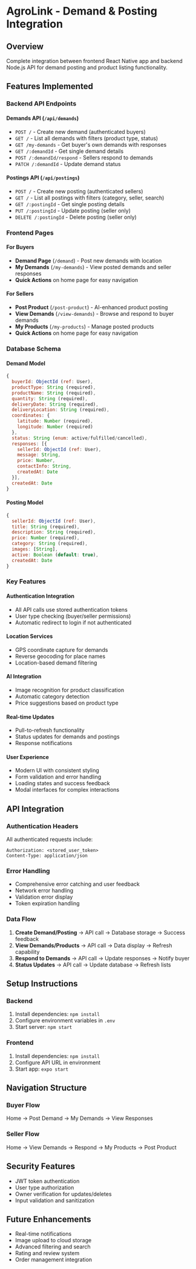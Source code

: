 # AgroLink - Demand & Posting Integration

## Overview
Complete integration between frontend React Native app and backend Node.js API for demand posting and product listing functionality.

## Features Implemented

### Backend API Endpoints

#### Demands API (`/api/demands`)
- `POST /` - Create new demand (authenticated buyers)
- `GET /` - List all demands with filters (product type, status)
- `GET /my-demands` - Get buyer's own demands with responses
- `GET /:demandId` - Get single demand details
- `POST /:demandId/respond` - Sellers respond to demands
- `PATCH /:demandId` - Update demand status

#### Postings API (`/api/postings`)
- `POST /` - Create new posting (authenticated sellers)
- `GET /` - List all postings with filters (category, seller, search)
- `GET /:postingId` - Get single posting details
- `PUT /:postingId` - Update posting (seller only)
- `DELETE /:postingId` - Delete posting (seller only)

### Frontend Pages

#### For Buyers
- **Demand Page** (`/demand`) - Post new demands with location
- **My Demands** (`/my-demands`) - View posted demands and seller responses
- **Quick Actions** on home page for easy navigation

#### For Sellers
- **Post Product** (`/post-product`) - AI-enhanced product posting
- **View Demands** (`/view-demands`) - Browse and respond to buyer demands
- **My Products** (`/my-products`) - Manage posted products
- **Quick Actions** on home page for easy navigation

### Database Schema

#### Demand Model
```javascript
{
  buyerId: ObjectId (ref: User),
  productType: String (required),
  productName: String (required), 
  quantity: String (required),
  deliveryDate: String (required),
  deliveryLocation: String (required),
  coordinates: {
    latitude: Number (required),
    longitude: Number (required)
  },
  status: String (enum: active/fulfilled/cancelled),
  responses: [{
    sellerId: ObjectId (ref: User),
    message: String,
    price: Number,
    contactInfo: String,
    createdAt: Date
  }],
  createdAt: Date
}
```

#### Posting Model
```javascript
{
  sellerId: ObjectId (ref: User),
  title: String (required),
  description: String (required),
  price: Number (required),
  category: String (required),
  images: [String],
  active: Boolean (default: true),
  createdAt: Date
}
```

### Key Features

#### Authentication Integration
- All API calls use stored authentication tokens
- User type checking (buyer/seller permissions)
- Automatic redirect to login if not authenticated

#### Location Services
- GPS coordinate capture for demands
- Reverse geocoding for place names
- Location-based demand filtering

#### AI Integration
- Image recognition for product classification
- Automatic category detection
- Price suggestions based on product type

#### Real-time Updates
- Pull-to-refresh functionality
- Status updates for demands and postings
- Response notifications

#### User Experience
- Modern UI with consistent styling
- Form validation and error handling
- Loading states and success feedback
- Modal interfaces for complex interactions

## API Integration

### Authentication Headers
All authenticated requests include:
```
Authorization: <stored_user_token>
Content-Type: application/json
```

### Error Handling
- Comprehensive error catching and user feedback
- Network error handling
- Validation error display
- Token expiration handling

### Data Flow
1. **Create Demand/Posting** → API call → Database storage → Success feedback
2. **View Demands/Products** → API call → Data display → Refresh capability
3. **Respond to Demands** → API call → Update responses → Notify buyer
4. **Status Updates** → API call → Update database → Refresh lists

## Setup Instructions

### Backend
1. Install dependencies: `npm install`
2. Configure environment variables in `.env`
3. Start server: `npm start`

### Frontend  
1. Install dependencies: `npm install`
2. Configure API URL in environment
3. Start app: `expo start`

## Navigation Structure

### Buyer Flow
Home → Post Demand → My Demands → View Responses

### Seller Flow  
Home → View Demands → Respond → My Products → Post Product

## Security Features
- JWT token authentication
- User type authorization
- Owner verification for updates/deletes
- Input validation and sanitization

## Future Enhancements
- Real-time notifications
- Image upload to cloud storage
- Advanced filtering and search
- Rating and review system
- Order management integration
